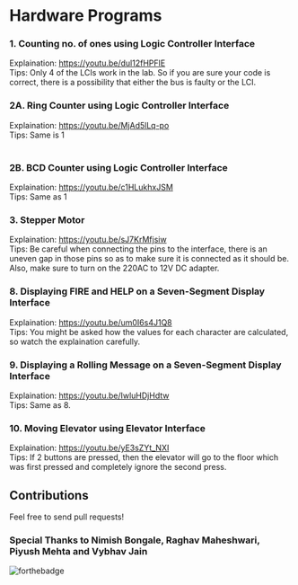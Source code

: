 # Hardware Programs

### 1. Counting no. of ones using Logic Controller Interface
Explaination: https://youtu.be/dul12fHPFlE <br />
Tips: Only 4 of the LCIs work in the lab. So if you are sure your code is correct, there is
a possibility that either the bus is faulty or the LCI.<br />

### 2A. Ring Counter using Logic Controller Interface <br />
Explaination: https://youtu.be/MjAd5lLq-po<br />
Tips: Same is 1<br />
<br />
### 2B. BCD Counter using Logic Controller Interface<br />
Explaination: https://youtu.be/c1HLukhxJSM<br />
Tips: Same as 1<br />

### 3. Stepper Motor<br />
Explaination: https://youtu.be/sJ7KrMfjsiw<br />
Tips: Be careful when connecting the pins to the interface, there is an uneven gap in those
      pins so as to make sure it is connected as it should be. Also, make sure to turn on 
      the 220AC to 12V DC adapter.<br />

### 8. Displaying FIRE and HELP on a Seven-Segment Display Interface <br />
Explaination: https://youtu.be/um0I6s4J1Q8<br />
Tips: You might be asked how the values for each character are calculated, so watch the
      explaination carefully.<br />

### 9. Displaying a Rolling Message on a Seven-Segment Display Interface<br />
Explaination: https://youtu.be/IwluHDjHdtw<br />
Tips: Same as 8.<br />

### 10. Moving Elevator using Elevator Interface<br />
Explaination: https://youtu.be/yE3sZYt_NXI<br />
Tips: If 2 buttons are pressed, then the elevator will go to the floor which was first pressed
      and completely ignore the second press.<br />


## Contributions
Feel free to send pull requests!


### Special Thanks to Nimish Bongale, Raghav Maheshwari, Piyush Mehta and Vybhav Jain
![forthebadge](https://forthebadge.com/images/badges/built-with-love.svg)
